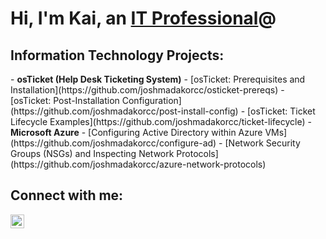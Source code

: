 <h1>Hi, I'm Kai, an <a href="https://linkedin.com/in/kaidbates">IT Professional</a>@</h1>
<h2> Information Technology Projects:</h2>
- <b>osTicket (Help Desk Ticketing System)</b>
- [osTicket: Prerequisites and Installation](https://github.com/joshmadakorcc/osticket-prereqs)
- [osTicket: Post-Installation Configuration](https://github.com/joshmadakorcc/post-install-config)
- [osTicket: Ticket Lifecycle Examples](https://github.com/joshmadakorcc/ticket-lifecycle)
- <b>Microsoft Azure</b>
- [Configuring Active Directory within Azure VMs](https://github.com/joshmadakorcc/configure-ad)
- [Network Security Groups (NSGs) and Inspecting Network Protocols](https://github.com/joshmadakorcc/azure-network-protocols)

<h2> Connect with me:</h2>

[<img align="left" alt="Josh | LinkedIn" width="22px" src="https://cdn.jsdelivr.net/npm/simple-icons@v3/icons/linkedin.svg"
/>][linkedin]

[linkedin]: https://linkedin.com/in/Josh
